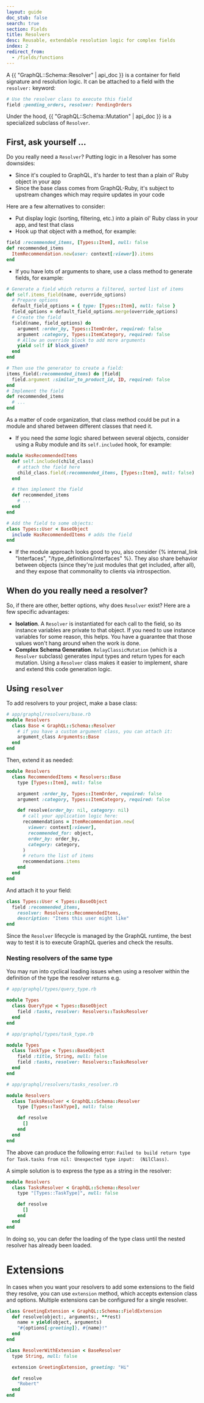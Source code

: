 ```yaml
---
layout: guide
doc_stub: false
search: true
section: Fields
title: Resolvers
desc: Reusable, extendable resolution logic for complex fields
index: 2
redirect_from:
  - /fields/functions
---
```


A {{ "GraphQL::Schema::Resolver" | api_doc }} is a container for field signature and resolution logic. It can be attached to a field with the `resolver:` keyword:

```ruby
# Use the resolver class to execute this field
field :pending_orders, resolver: PendingOrders
```

Under the hood, {{ "GraphQL::Schema::Mutation" | api_doc }} is a specialized subclass of `Resolver`.

## First, ask yourself ...

Do you really need a `Resolver`? Putting logic in a Resolver has some downsides:

- Since it's coupled to GraphQL, it's harder to test than a plain ol' Ruby object in your app
- Since the base class comes from GraphQL-Ruby, it's subject to upstream changes which may require updates in your code

Here are a few alternatives to consider:

- Put display logic (sorting, filtering, etc.) into a plain ol' Ruby class in your app, and test that class
- Hook up that object with a method, for example:

```ruby
field :recommended_items, [Types::Item], null: false
def recommended_items
  ItemRecommendation.new(user: context[:viewer]).items
end
```

- If you have lots of arguments to share, use a class method to generate fields, for example:

```ruby
# Generate a field which returns a filtered, sorted list of items
def self.items_field(name, override_options)
  # Prepare options
  default_field_options = { type: [Types::Item], null: false }
  field_options = default_field_options.merge(override_options)
  # Create the field
  field(name, field_options) do
    argument :order_by, Types::ItemOrder, required: false
    argument :category, Types::ItemCategory, required: false
    # Allow an override block to add more arguments
    yield self if block_given?
  end
end

# Then use the generator to create a field:
items_field(:recommended_items) do |field|
  field.argument :similar_to_product_id, ID, required: false
end
# Implement the field
def recommended_items
  # ...
end
```

As a matter of code organization, that class method could be put in a module and shared between different classes that need it.

- If you need the _same_ logic shared between several objects, consider using a Ruby module and its `self.included` hook, for example:

```ruby
module HasRecommendedItems
  def self.included(child_class)
    # attach the field here
    child_class.field(:recommended_items, [Types::Item], null: false)
  end

  # then implement the field
  def recommended_items
    # ...
  end
end

# Add the field to some objects:
class Types::User < BaseObject
  include HasRecommendedItems # adds the field
end
```

- If the module approach looks good to you, also consider {% internal_link "Interfaces", "/type_definitions/interfaces" %}. They also share behavior between objects (since they're just modules that get included, after all), and they expose that commonality to clients via introspection.

## When do you really need a resolver?

So, if there are other, better options, why does `Resolver` exist? Here are a few specific advantages:

- __Isolation__. A `Resolver` is instantiated for each call to the field, so its instance variables are private to that object. If you need to use instance variables for some reason, this helps. You have a guarantee that those values won't hang around when the work is done.
- __Complex Schema Generation__. `RelayClassicMutation` (which is a `Resolver` subclass) generates input types and return types for each mutation. Using a `Resolver` class makes it easier to implement, share and extend this code generation logic.

## Using `resolver`

To add resolvers to your project, make a base class:

```ruby
# app/graphql/resolvers/base.rb
module Resolvers
  class Base < GraphQL::Schema::Resolver
    # if you have a custom argument class, you can attach it:
    argument_class Arguments::Base
  end
end
```

Then, extend it as needed:

```ruby
module Resolvers
  class RecommendedItems < Resolvers::Base
    type [Types::Item], null: false

    argument :order_by, Types::ItemOrder, required: false
    argument :category, Types::ItemCategory, required: false

    def resolve(order_by: nil, category: nil)
      # call your application logic here:
      recommendations = ItemRecommendation.new(
        viewer: context[:viewer],
        recommended_for: object,
        order_by: order_by,
        category: category,
      )
      # return the list of items
      recommendations.items
    end
  end
end
```

And attach it to your field:

```ruby
class Types::User < Types::BaseObject
  field :recommended_items,
    resolver: Resolvers::RecommendedItems,
    description: "Items this user might like"
end
```

Since the `Resolver` lifecycle is managed by the GraphQL runtime, the best way to test it is to execute GraphQL queries and check the results.

### Nesting resolvers of the same type

You may run into cyclical loading issues when using a resolver within the definition of the type the resolver returns e.g.

```ruby
# app/graphql/types/query_type.rb

module Types
  class QueryType < Types::BaseObject
    field :tasks, resolver: Resolvers::TasksResolver
  end
end

# app/graphql/types/task_type.rb

module Types
  class TaskType < Types::BaseObject
    field :title, String, null: false
    field :tasks, resolver: Resolvers::TasksResolver
  end
end

# app/graphql/resolvers/tasks_resolver.rb

module Resolvers
  class TasksResolver < GraphQL::Schema::Resolver
    type [Types::TaskType], null: false

    def resolve
      []
    end
  end
end
```

The above can produce the following error: `Failed to build return type for Task.tasks from nil: Unexpected type input:  (NilClass)`.

A simple solution is to express the type as a string in the resolver:

```ruby
module Resolvers
  class TasksResolver < GraphQL::Schema::Resolver
    type "[Types::TaskType]", null: false

    def resolve
      []
    end
  end
end
```

In doing so, you can defer the loading of the type class until the nested resolver has already been loaded.

# Extensions

In cases when you want your resolvers to add some extensions to the field they resolve, you can use `extension` method, which accepts extension class and options. Multiple extensions can be configured for a single resolver.

```ruby
class GreetingExtension < GraphQL::Schema::FieldExtension
  def resolve(object:, arguments:, **rest)
    name = yield(object, arguments)
    "#{options[:greeting]}, #{name}!"
  end
end

class ResolverWithExtension < BaseResolver
  type String, null: false

  extension GreetingExtension, greeting: "Hi"

  def resolve
    "Robert"
  end
end
```
